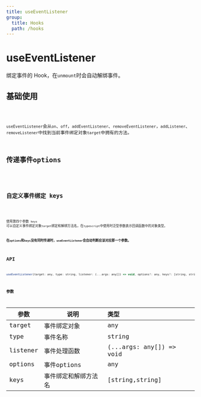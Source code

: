 ```yaml
---
title: useEventListener
group:
  title: Hooks
  path: /hooks
---
```


# useEventListener

绑定事件的 Hook，在`unmount`时会自动解绑事件。

## 基础使用

<code src="./demos/demo1.tsx" />

`useEventListener`会从`on`、`off`，`addEventListener`、`removeEventListener`，`addListener`、`removeListener`中找到当前事件绑定对象`target`中拥有的方法。

## 传递事件options

<code src="./demos/demo3.tsx" />

## 自定义事件绑定 keys

<code src="./demos/demo2.tsx" />

使用第四个参数 `keys` 可以自定义事件绑定对象`target`绑定和解绑方法名，在`typescript`中使用时泛型参数表示回调函数中的对象类型。

**在`options`和`keys`没有同时传递时，`useEventListener`会自动判断应该对应那一个参数。**

## API

```javascript
useEventListener(target: any, type: string, listener: (...args: any[]) => void, options?: any, keys?: [string, string]);
```

### 参数

| 参数     | 说明                 | 类型                     |
| -------- | -------------------- | :----------------------- |
| target   | 事件绑定对象         | any                      |
| type     | 事件名称             | string                   |
| listener | 事件处理函数         | (...args: any[]) => void |
| options  | 事件options        | any                      |
| keys     | 事件绑定和解绑方法名 | [string,string]          |